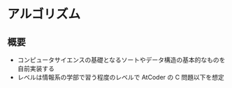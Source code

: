 # アルゴリズム

## 概要

- コンピュータサイエンスの基礎となるソートやデータ構造の基本的なものを自前実装する
- レベルは情報系の学部で習う程度のレベルで AtCoder の C 問題以下を想定
